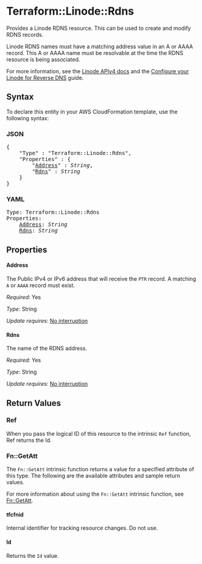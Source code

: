 # Terraform::Linode::Rdns

Provides a Linode RDNS resource.  This can be used to create and modify RDNS records.

Linode RDNS names must have a matching address value in an A or AAAA record.  This A or AAAA name must be resolvable at the time the RDNS resource is being associated.

For more information, see the [Linode APIv4 docs](https://developers.linode.com/api/docs/v4#operation/updateIP) and the [Configure your Linode for Reverse DNS](https://www.linode.com/docs/networking/dns/configure-your-linode-for-reverse-dns-classic-manager/) guide.

## Syntax

To declare this entity in your AWS CloudFormation template, use the following syntax:

### JSON

<pre>
{
    "Type" : "Terraform::Linode::Rdns",
    "Properties" : {
        "<a href="#address" title="Address">Address</a>" : <i>String</i>,
        "<a href="#rdns" title="Rdns">Rdns</a>" : <i>String</i>
    }
}
</pre>

### YAML

<pre>
Type: Terraform::Linode::Rdns
Properties:
    <a href="#address" title="Address">Address</a>: <i>String</i>
    <a href="#rdns" title="Rdns">Rdns</a>: <i>String</i>
</pre>

## Properties

#### Address

The Public IPv4 or IPv6 address that will receive the `PTR` record.  A matching `A` or `AAAA` record must exist.

_Required_: Yes

_Type_: String

_Update requires_: [No interruption](https://docs.aws.amazon.com/AWSCloudFormation/latest/UserGuide/using-cfn-updating-stacks-update-behaviors.html#update-no-interrupt)

#### Rdns

The name of the RDNS address.

_Required_: Yes

_Type_: String

_Update requires_: [No interruption](https://docs.aws.amazon.com/AWSCloudFormation/latest/UserGuide/using-cfn-updating-stacks-update-behaviors.html#update-no-interrupt)

## Return Values

### Ref

When you pass the logical ID of this resource to the intrinsic `Ref` function, Ref returns the Id.

### Fn::GetAtt

The `Fn::GetAtt` intrinsic function returns a value for a specified attribute of this type. The following are the available attributes and sample return values.

For more information about using the `Fn::GetAtt` intrinsic function, see [Fn::GetAtt](https://docs.aws.amazon.com/AWSCloudFormation/latest/UserGuide/intrinsic-function-reference-getatt.html).

#### tfcfnid

Internal identifier for tracking resource changes. Do not use.

#### Id

Returns the <code>Id</code> value.

